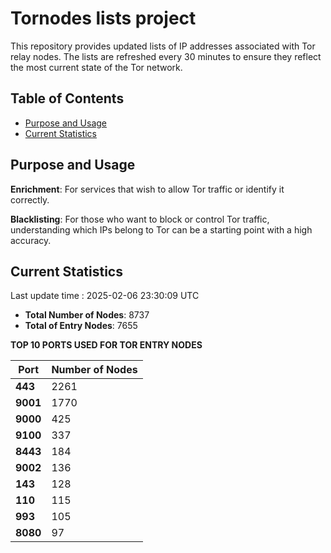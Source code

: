 # Tornodes lists project

This repository provides updated lists of IP addresses associated with Tor relay nodes. The lists are refreshed every 30 minutes to ensure they reflect the most current state of the Tor network.

## Table of Contents

- [Purpose and Usage](#purpose-and-usage)
- [Current Statistics](#current-statistics)


## Purpose and Usage

**Enrichment**: For services that wish to allow Tor traffic or identify it correctly.

**Blacklisting**: For those who want to block or control Tor traffic, understanding which IPs belong to Tor can be a starting point with a high accuracy.

## Current Statistics

Last update time : 2025-02-06 23:30:09 UTC

- **Total Number of Nodes**: 8737
- **Total of Entry Nodes**: 7655

**TOP 10 PORTS USED FOR TOR ENTRY NODES**

| **Port** | **Number of Nodes** |
|------|-----------------|
| **443**   | 2261  |
| **9001**   | 1770  |
| **9000**   | 425  |
| **9100**   | 337  |
| **8443**   | 184  |
| **9002**   | 136  |
| **143**   | 128  |
| **110**   | 115  |
| **993**   | 105  |
| **8080**   | 97  |

